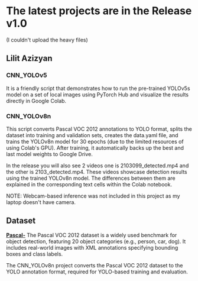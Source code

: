 # The latest projects are in the Release v1.0
(I couldn't upload the heavy files)
## Lilit Azizyan
### CNN_YOLOv5
It is a friendly script that demonstrates how to run the pre-trained YOLOv5s model on a set of local images using PyTorch Hub and visualize the results directly in Google Colab.
### CNN_YOLOv8n
This script converts Pascal VOC 2012 annotations to YOLO format, splits the dataset into training and validation sets, creates the data.yaml file, and trains the YOLOv8n model for 30 epochs (due to the limited resources of using Colab's GPU). After training, it automatically backs up the best and last model weights to Google Drive.

In the release you will also see 2 videos one is 2103099_detected.mp4 and the other is 2103_detected.mp4. These videos showcase detection results using the trained YOLOv8n model. The differences between them are explained in the corresponding text cells within the Colab notebook.

NOTE: Webcam-based inference was not included in this project as my laptop doesn't have camera.
## Dataset

[**Pascal-**](http://host.robots.ox.ac.uk/pascal/VOC/voc2012/)
The Pascal VOC 2012 dataset is a widely used benchmark for object detection, featuring 20 object categories (e.g., person, car, dog). It includes real-world images with XML annotations specifying bounding boxes and class labels.

The CNN_YOLOv8n project converts the Pascal VOC 2012 dataset to the YOLO annotation format, required for YOLO-based training and evaluation.




